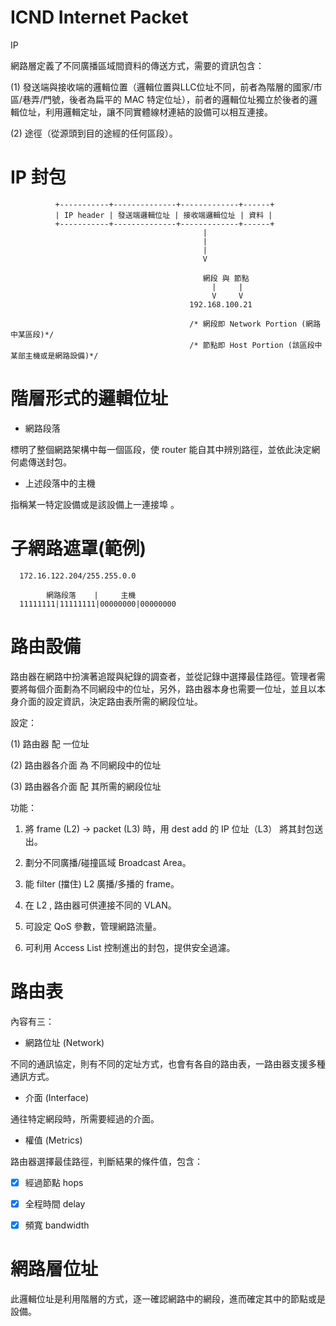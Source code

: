 # ICND Internet Packet
IP

網路層定義了不同廣播區域間資料的傳送方式，需要的資訊包含：

(1) 發送端與接收端的邏輯位置（邏輯位置與LLC位址不同，前者為階層的國家/市區/巷弄/門號，後者為扁平的 MAC 特定位址），前者的邏輯位址獨立於後者的邏輯位址，利用邏輯定址，讓不同實體線材連結的設備可以相互連接。

(2) 途徑（從源頭到目的途經的任何區段）。

# IP 封包

              +-----------+--------------+-------------+------+
              | IP header | 發送端邏輯位址 | 接收端邏輯位址 | 資料 |
              +-----------+--------------+-------------+------+
                                               |
                                               |
                                               |
                                               V
                                               
                                               網段 與 節點
                                                 |     |
                                                 V     V
                                            192.168.100.21
                                            
                                            /* 網段即 Network Portion (網路中某區段)*/
                                            /* 節點即 Host Portion (該區段中某部主機或是網路設備)*/


# 階層形式的邏輯位址

* 網路段落

標明了整個網路架構中每一個區段，使 router 能自其中辨別路徑，並依此決定網何處傳送封包。

* 上述段落中的主機

指稱某一特定設備或是該設備上一連接埠 。


# 子網路遮罩(範例)

      172.16.122.204/255.255.0.0

            網路段落    |     主機
      11111111|11111111|00000000|00000000

# 路由設備

路由器在網路中扮演著追蹤與紀錄的調查者，並從記錄中選擇最佳路徑。管理者需要將每個介面劃為不同網段中的位址，另外，路由器本身也需要一位址，並且以本身介面的設定資訊，決定路由表所需的網段位址。

設定：

(1) 路由器 配 一位址

(2) 路由器各介面 為 不同網段中的位址

(3) 路由器各介面 配 其所需的網段位址


功能：

1. 將 frame (L2) -> packet (L3) 時，用 dest add 的 IP 位址（L3） 將其封包送出。

2. 劃分不同廣播/碰撞區域 Broadcast Area。

3. 能 filter (擋住) L2 廣播/多播的 frame。

4. 在 L2 , 路由器可供連接不同的 VLAN。

5. 可設定 QoS 參數，管理網路流量。

6. 可利用 Access List 控制進出的封包，提供安全過濾。

# 路由表

內容有三：

* 網路位址 (Network)

不同的通訊協定，則有不同的定址方式，也會有各自的路由表，一路由器支援多種通訊方式。

* 介面 (Interface)

通往特定網段時，所需要經過的介面。

* 權值 (Metrics)

路由器選擇最佳路徑，判斷結果的條件值，包含：

- [x]   經過節點 hops

- [x]   全程時間 delay

- [x]   頻寬 bandwidth

# 網路層位址

此邏輯位址是利用階層的方式，逐一確認網路中的網段，進而確定其中的節點或是設備。
